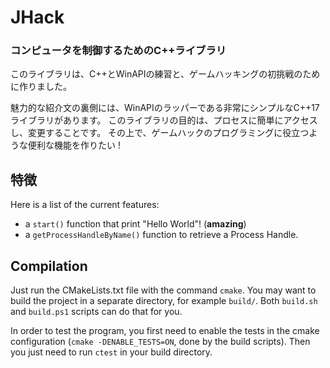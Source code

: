 # JHack
### コンピュータを制御するためのC++ライブラリ


このライブラリは、C++とWinAPIの練習と、ゲームハッキングの初挑戦のために作りました。

魅力的な紹介文の裏側には、WinAPIのラッパーである非常にシンプルなC++17ライブラリがあります。
このライブラリの目的は、プロセスに簡単にアクセスし、変更することです。
その上で、ゲームハックのプログラミングに役立つような便利な機能を作りたい !

## 特徴
Here is a list of the current features:
- a `start()` function that print "Hello World"! (**amazing**)
- a `getProcessHandleByName()` function to retrieve a Process Handle.


## Compilation
Just run the CMakeLists.txt file with the command `cmake`. You may want to build the project in a separate directory, for example `build/`. Both `build.sh` and `build.ps1` scripts can do that for you.

In order to test the program, you first need to enable the tests in the cmake configuration (`cmake -DENABLE_TESTS=ON`, done by the build scripts). Then you just need to run `ctest` in your build directory.
